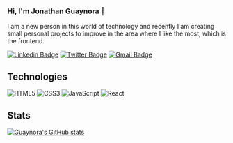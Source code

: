 ### Hi, I'm Jonathan Guaynora 👋
I am a new person in this world of technology and recently I am creating small personal projects to improve in the area where I like the most, which is the frontend.

[![Linkedin Badge](https://img.shields.io/badge/-jonathan_guaynora-blue?style=flat&logo=Linkedin&logoColor=white&link=https://www.linkedin.com/in/jonathan-guaynora/)](https://www.linkedin.com/in/jonathan-guaynora/)
[![Twitter Badge](https://img.shields.io/badge/-@JonathanGuayno2-1ca0f1?style=flat&labelColor=1ca0f1&logo=twitter&logoColor=white&link=https://twitter.com/JonathanGuayno2)](https://twitter.com/JonathanGuayno2)
[![Gmail Badge](https://img.shields.io/badge/-guaynora13-c14438?style=flat&logo=Gmail&logoColor=white&link=mailto:guaynora13@gmail.com)](mailto:guaynora13@gmail.com)

## Technologies 
![HTML5](https://img.shields.io/badge/-HTML5-%23E44D27?style=flat-square&logo=html5&logoColor=ffffff)
![CSS3](https://img.shields.io/badge/-CSS3-%231572B6?style=flat-square&logo=css3)
![JavaScript](https://img.shields.io/badge/-JavaScript-%23F7DF1C?style=flat-square&logo=javascript&logoColor=000000&labelColor=%23F7DF1C&color=%23FFCE5A)
![React](https://img.shields.io/badge/-React-%23282C34?style=flat-square&logo=react)

## Stats
[![Guaynora's GitHub stats](https://github-readme-stats.vercel.app/api?username=guaynora&theme=radical&show_icons=true)](https://github.com/anuraghazra/github-readme-stats)
